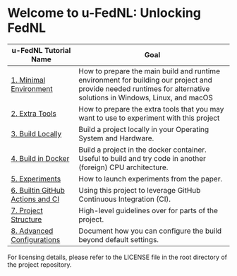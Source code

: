 # Welcome to u-FedNL: Unlocking FedNL


| u-FedNL Tutorial Name                                                    | Goal                                                                                                                                                                                |
|--------------------------------------------------------------------------|-------------------------------------------------------------------------------------------------------------------------------------------------------------------------------------|
| [1. Minimal Environment](./README_1_MIN_TOOLS.md)                        | How to prepare the main build and runtime environment for building our project and provide needed runtimes for alternative solutions in Windows, Linux, and macOS                   |
| [2. Extra Tools](./README_2_EXTRA_TOOLS.md)                              | How to prepare the extra tools that you may want to use to experiment with this project                                                                                             | 
| [3. Build Locally](./README_3_BUILD_LOCALLY.md)                          | Build a project locally in your Operating System and Hardware.                                                                                                                      |
| [4. Build in Docker](./README_4_BUILD_IN_DOCKER.md)                      | Build a project in the docker container. Useful to build and try code in another (foreign) CPU architecture.                                                                        | 
| [5. Experiments](./README_5_EXPERIMENTS.md)                              | How to launch experiments from the paper.                                                                                                                                           | 
| [6. Builtin GitHub Actions and CI](./README_6_BUILTIN_GITHUB_ACTIONS.md) | Using this project to leverage GitHub Continuous Integration (CI).                                                                                                                  | 
| [7. Project Structure](./README_7_PROJECT_STRUCTURE.md)                  | High-level guidelines over for parts of the project.                                                                                                                                | 
| [8. Advanced Configurations](./README_8_ADVANCED_CONFIGURATIONS.md)      | Document how you can configure the build beyond default settings.                                                                                                                   | 

For licensing details, please refer to the LICENSE file in the root directory of the project repository.
